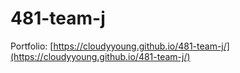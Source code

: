 # 481-team-j

Portfolio: [https://cloudyyoung.github.io/481-team-j/](https://cloudyyoung.github.io/481-team-j/)